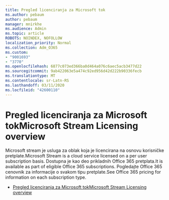 ```yaml
---
title: Pregled licenciranja za Microsoft tok
ms.author: pebaum
author: pebaum
manager: mnirkhe
ms.audience: Admin
ms.topic: article
ROBOTS: NOINDEX, NOFOLLOW
localization_priority: Normal
ms.collection: Adm_O365
ms.custom:
- "9001693"
- "3770"
ms.openlocfilehash: 6877c073ed366ba0d464a076c6aec5acb3477d22
ms.sourcegitcommit: 9ab422063e5a474c92ed956d42d222b90336fecb
ms.translationtype: MT
ms.contentlocale: sr-Latn-RS
ms.lasthandoff: 03/11/2020
ms.locfileid: "42600110"
---
```

# <a name="microsoft-stream-licensing-overview"></a><span data-ttu-id="36011-102">Pregled licenciranja za Microsoft tok</span><span class="sxs-lookup"><span data-stu-id="36011-102">Microsoft Stream Licensing overview</span></span>

<span data-ttu-id="36011-103">Microsoft stream je usluga za oblak koja je licencirana na osnovu korisničke pretplate.</span><span class="sxs-lookup"><span data-stu-id="36011-103">Microsoft Stream is a cloud service licensed on a per user subscription basis.</span></span> <span data-ttu-id="36011-104">Dostupna je kao deo prikladnih Office 365 pretplata.</span><span class="sxs-lookup"><span data-stu-id="36011-104">It is available as part of eligible Office 365 subscriptions.</span></span> <span data-ttu-id="36011-105">Pogledajte Office 365 cenovnik za informacije o svakom tipu pretplate.</span><span class="sxs-lookup"><span data-stu-id="36011-105">See Office 365 pricing for information on each subscription type.</span></span>

- [<span data-ttu-id="36011-106">Pregled licenciranja za Microsoft tok</span><span class="sxs-lookup"><span data-stu-id="36011-106">Microsoft Stream Licensing overview</span></span>](https://docs.microsoft.com/stream/license-overview)